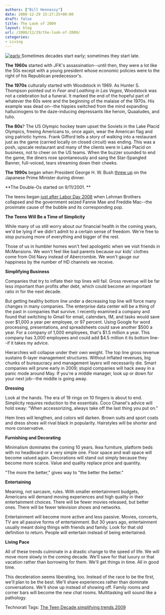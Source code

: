 ```yaml
---
authors: ["Bill Hennessy"]
date: 2008-12-29 15:27:25+00:00
draft: false
title: The Look of 2009
layout: blog
url: /2008/12/29/the-look-of-2009/
categories:
- Living
---
```


[![early](https://hennessysview.com/wp-content/uploads/2008/12/early-thumb.jpg)
](https://hennessysview.com/wp-content/uploads/2008/12/early.jpg) Sometimes decades start early; sometimes they start late. 

 

**The 1960s** started with JFK's assassination--until then, they were a lot like the 50s except with a young president whose economic policies were to the right of his Republican predecessor's.

 

**The 1970s** culturally started with Woodstock in 1969. As Hunter S. Thompson pointed out in _Fear and Loathing in Las Vegas_, Woodstock was not a celebration but a funeral. It marked the end of the hopeful part of whatever the 60s were and the beginning of the malaise of the 1970s. His example was dead on--the hippies switched from the mind expanding hallucinogens to the daze-inducing depressants like heroin, Quaaludes, and tulio.

 

**The 80s**? The US Olympic hockey team upset the Soviets in the Lake Placid Olympics, freeing Americans to, once again, wear the American flag and sing patriotic hymns. Frank Gifford tells a story of walking into a restaurant just as the game (carried locally on closed circuit) was ending. This was a posh, upscale restaurant and many of the clients were in Lake Placid on business, not to cheer on the US teams. When the buzzer sounded to end the game, the diners rose spontaneously and sang the Star-Spangled Banner, full-voiced, tears streaming down their cheeks.

 

**The 1990s** began when President George H. W. Bush [threw up](https://query.nytimes.com/gst/fullpage.html?sec=health&res=9E0CE5D71230F93AA35752C0A964958260) on the Japanese Prime Minister during dinner.

 

**The Double-Os started on 9/11/2001. **

 

The teens began [just after Labor Day 2008](https://online.wsj.com/article/SB123051066413538349.html) when Lehman Brothers collapsed and the government seized Fannie Mae and Freddie Mac--the proximate cause of the bubble and its corresponding pop.

 

**The Teens Will Be a Time of Simplicity**

 

While many of us still worry about our financial health in the coming years, we'd be lying if we didn't admit to a certain sense of freedom. We're free to stop pursuing more of everything and bigger of the rest. 

 

Those of us in humbler homes won't feel apologetic when we visit friends in McMansions. We won't feel like bad parents because our kids' clothes come from Old Navy instead of Abercrombie. We won't gauge our happiness by the number of HD channels we receive.

 

**Simplifying Business**

 

Companies that try to inflate their top lines will fail. Gross revenue will be far less important than profits after debt, which could become an important ratio in for the next decade. 

 

But getting healthy bottom line under a decreasing top line will force many changes in many companies. The enterprise data center will be a thing of the past in companies that survive. I recently examined a company and found that switching to Gmail for email, calendars, IM, and tasks would save over $1,000 a year per employee, or 97 percent. Using Google for word processing, presentations, and spreadsheets could save another $500 a year. For a company of 1,000 employees, that's $1.5 million a year. This company has 3,000 employees and could add $4.5 million it its bottom line--if it takes my advice.

 

Hierarchies will collapse under their own weight. The top line gross revenue sustains 6-layer management structures. Without inflated revenues, big chunks of bureaucracy and management layers will necessarily die. Smart companies will prune early in 2009; stupid companies will hack away in a panic mode around May. If you're a middle manager, look up or down for your next job--the middle is going away.

 

**Dressing**

 

Look at the hands. The era of 19 rings on 10 fingers is about to end. Simplicity requires reduction to the essentials. Coco Chanel's advice will hold sway: "When accessorizing, always take off the last thing you put on."

 

Hem lines will lengthen, and colors will darken. Brown suits and sport coats and dress shoes will rival black in popularity. Hairstyles will be shorter and more conservative. 

 

**Furnishing and Decorating**

 

Minimalism dominates the coming 10 years. Ikea furniture, platform beds with no headboard or a very simple one. Floor space and wall space will become valued again. Decorations will stand out simply because they become more scarce. Value and quality replace price and quantity.

 

"The more the better," gives way to "the better the better."

 

**Entertaining**

 

Meaning, not sarcasm, rules. With smaller entertainment budgets, Americans will demand moving experiences and high quality in their entertainment choices. There will be fewer movies released, but better ones. There will be fewer television shows and networks.

 

Entertainment will become more active and less passive. Movies, concerts, TV are all passive forms of entertainment. But 30 years ago, entertainment usually meant doing things with friends and family. Look for that old definition to return. People will entertain instead of being entertained.

 

**Living Pace**

 

All of these trends culminate in a drastic change to the speed of life. We will move more slowly in the coming decade. We'll save for that luxury or that vacation rather than borrowing for them. We'll get things in time. All in good time.

 

This deceleration seems liberating, too. Instead of the race to be the first, we'll plan to be the best. We'll share experiences rather than dominate conversations. We'll show up instead of showing off. Family rooms and corner bars will become the new chat rooms. Multitasking will sound like a pathology. 

 

Technorati Tags: [The Teen Decade](https://technorati.com/tags/The%20Teen%20Decade),[simplifying](https://technorati.com/tags/simplifying),[trends](https://technorati.com/tags/trends),[2009](https://technorati.com/tags/2009)

